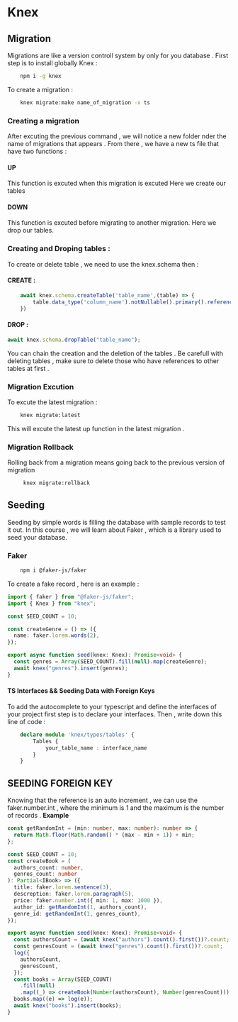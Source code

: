 # Knex

## Migration

Migrations are like a version controll system by only for you database .
First step is to install globally Knex :

```bash
    npm i -g knex
```

To create a migration :

```bash
    knex migrate:make name_of_migration -x ts
```

### Creating a migration

After excuting the previous command , we will notice a new folder nder the name of migrations that appears .
From there , we have a new ts file that have two functions :

#### UP

This function is excuted when this migration is excuted
Here we create our tables

#### DOWN

This function is excuted before migrating to another migration.
Here we drop our tables.

### Creating and Droping tables :

To create or delete table , we need to use the knex.schema then :

#### CREATE :

```typescript
    await knex.schema.createTable('table_name',(table) => {
        table.data_type('column_name').notNullable().primary().references() . . .
    })
```

#### DROP :

```ts
await knex.schema.dropTable("table_name");
```

You can chain the creation and the deletion of the tables .
Be carefull with deleting tables , make sure to delete those who have references to other tables at first .

### Migration Excution

To excute the latest migration :

```bash
    knex migrate:latest
```

This will excute the latest up function in the latest migration .

### Migration Rollback

Rolling back from a migration means going back to the previous version of migration

```bash
     knex migrate:rollback
```

## Seeding

Seeding by simple words is filling the database with sample records to test it out.
In this course , we will learn about Faker , which is a library used to seed your database.

### Faker

```bash
    npm i @faker-js/faker
```

To create a fake record , here is an example :

```ts
import { faker } from "@faker-js/faker";
import { Knex } from "knex";

const SEED_COUNT = 10;

const createGenre = () => ({
  name: faker.lorem.words(2),
});

export async function seed(knex: Knex): Promise<void> {
  const genres = Array(SEED_COUNT).fill(null).map(createGenre);
  await knex("genres").insert(genres);
}
```

#### TS Interfaces && Seeding Data with Foreign Keys

To add the autocomplete to your typescript and define the interfaces of your project first step is to declare your interfaces.
Then , write down this line of code :

```ts
    declare module 'knex/types/tables' {
        Tables {
            your_table_name : interface_name
        }
    }
```

## SEEDING FOREIGN KEY

Knowing that the reference is an auto increment , we can use the faker.number.int , where the minimum is 1 and the maximum is the number of records .
**Example**

```ts
const getRandomInt = (min: number, max: number): number => {
  return Math.floor(Math.random() * (max - min + 1)) + min;
};

const SEED_COUNT = 10;
const createBook = (
  authors_count: number,
  genres_count: number
): Partial<IBook> => ({
  title: faker.lorem.sentence(3),
  descreption: faker.lorem.paragraph(5),
  price: faker.number.int({ min: 1, max: 1000 }),
  author_id: getRandomInt(1, authors_count),
  genre_id: getRandomInt(1, genres_count),
});

export async function seed(knex: Knex): Promise<void> {
  const authorsCount = (await knex("authors").count().first())?.count;
  const genresCount = (await knex("genres").count().first())?.count;
  log({
    authorsCount,
    genresCount,
  });
  const books = Array(SEED_COUNT)
    .fill(null)
    .map((_) => createBook(Number(authorsCount), Number(genresCount)));
  books.map((e) => log(e));
  await knex("books").insert(books);
}
```

